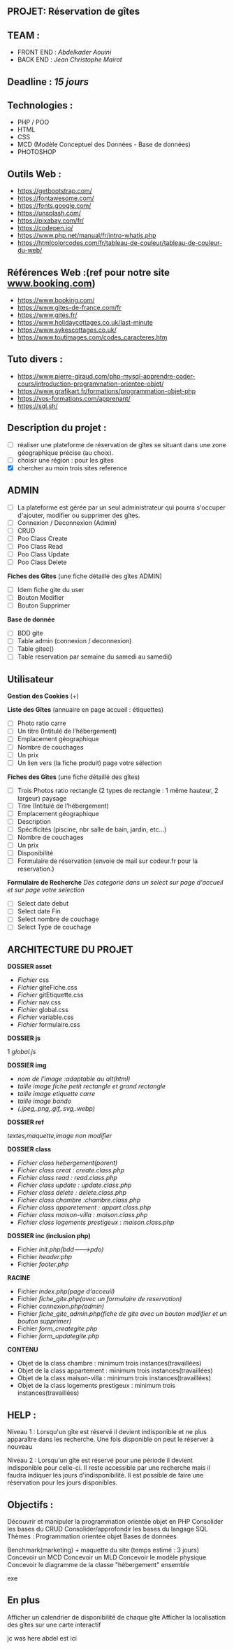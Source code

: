 ## PROJET: Réservation de gîtes

## TEAM :

- FRONT END : _Abdelkader Aouini_
- BACK END : _Jean Christophe Mairot_

## Deadline : _15 jours_

## Technologies :

- PHP / POO
- HTML
- CSS
- MCD (Modèle Conceptuel des Données - Base de données)
- PHOTOSHOP

## Outils Web :

- https://getbootstrap.com/
- https://fontawesome.com/
- https://fonts.google.com/
- https://unsplash.com/
- https://pixabay.com/fr/
- https://codepen.io/
- https://www.php.net/manual/fr/intro-whatis.php
- https://htmlcolorcodes.com/fr/tableau-de-couleur/tableau-de-couleur-du-web/

## Références Web :(ref pour notre site www.booking.com)

- https://www.booking.com/
- https://www.gites-de-france.com/fr
- https://www.gites.fr/
- https://www.holidaycottages.co.uk/last-minute
- https://www.sykescottages.co.uk/
- https://www.toutimages.com/codes_caracteres.htm

## Tuto divers :

- https://www.pierre-giraud.com/php-mysql-apprendre-coder-cours/introduction-programmation-orientee-objet/
- https://www.grafikart.fr/formations/programmation-objet-php
- https://vos-formations.com/apprenant/
- https://sql.sh/

## Description du projet :

- [ ] réaliser une plateforme de réservation de gîtes se situant dans une zone géographique précise (au choix).
- [ ] choisir une région : pour les gîtes
- [x] chercher au moin trois sites reference

## ADMIN

- [ ] La plateforme est gérée par un seul administrateur qui pourra s'occuper d'ajouter, modifier ou supprimer des gîtes.
- [ ] Connexion / Deconnexion (Admin)
- [ ] CRUD
- [ ] Poo Class Create
- [ ] Poo Class Read
- [ ] Poo Class Update
- [ ] Poo Class Delete

**Fiches des Gîtes** (une fiche détaillé des gîtes ADMIN)

- [ ] Idem fiche gite du user
- [ ] Bouton Modifier
- [ ] Bouton Supprimer

**Base de donnée**

- [ ] BDD gite
- [ ] Table admin (connexion / deconnexion)
- [ ] Table gitec()
- [ ] Table reservation par semaine du samedi au samedi()

## Utilisateur

**Gestion des Cookies** (+)

**Liste des Gîtes** (annuaire en page accueil : étiquettes)

- [ ] Photo ratio carre
- [ ] Un titre (Intitulé de l’hébergement)
- [ ] Emplacement géographique
- [ ] Nombre de couchages
- [ ] Un prix
- [ ] Un lien vers (la fiche produit) page votre sélection

**Fiches des Gîtes** (une fiche détaillé des gîtes)

- [ ] Trois Photos ratio rectangle (2 types de rectangle : 1 même hauteur, 2 largeur) paysage
- [ ] Titre (Intitulé de l’hébergement)
- [ ] Emplacement géographique
- [ ] Description
- [ ] Spécificités (piscine, nbr salle de bain, jardin, etc...)
- [ ] Nombre de couchages
- [ ] Un prix
- [ ] Disponibilité
- [ ] Formulaire de réservation (envoie de mail sur codeur.fr pour la reservation.)

**Formulaire de Recherche**
_Des categorie dans un select sur page d'accueil et sur page votre selection_

- [ ] Select date debut
- [ ] Select date Fin
- [ ] Select nombre de couchage
- [ ] Select Type de couchage

## ARCHITECTURE DU PROJET

**DOSSIER asset**

- _Fichier_ css
- _Fichier_ giteFiche.css
- _Fichier_ gitEtiquette.css
- _Fichier_ nav.css
- _Fichier_ global.css
- _Fichier_ variable.css
- _Fichier_ formulaire.css

**DOSSIER js**

1 _global.js_

**DOSSIER img**

- _nom de l'image :adaptable au alt(html)_
- _taille image fiche petit rectangle et grand rectangle_
- _taille image etiquette carre_
- _taille image bando_
- _(.jpeg,.png,.gif,.svg,.webp)_

**DOSSIER ref**

_textes,maquette,image non modifier_

**DOSSIER class**

- _Fichier class hebergement(parent)_
- _Fichier class creat : create.class.php_
- _Fichier class read : read.class.php_
- _Fichier class update : update.class.php_
- _Fichier class delete : delete.class.php_
- _Fichier class chambre :chambre.class.php_
- _Fichier class apparetement : appart.class.php_
- _Fichier class maison-villa : maison.class.php_
- _Fichier class logements prestigeux : maison.class.php_

**DOSSIER inc (inclusion php)**

- Fichier _init.php(bdd--->pdo)_
- Fichier _header.php_
- Fichier _footer.php_

**RACINE**

- Fichier _index.php(page d'acceuil)_
- Fichier _fiche_gite.php(avec un formulaire de reservation)_
- Fichier _connexion.php(admin)_
- Fichier _fiche_gite_admin.php(fiche de gite avec un bouton modifier et un bouton supprimer)_
- Fichier _form_creategite.php_
- Fichier _form_updategite.php_

**CONTENU**

- Objet de la class chambre : minimum trois instances(travaillées)
- Objet de la class appartement : minimum trois instances(travaillées)
- Objet de la class maison-villa : minimum trois instances(travaillées)
- Objet de la class logements prestigeux : minimum trois instances(travaillées)

## HELP :

Niveau 1 :
Lorsqu'un gîte est réservé il devient indisponible et ne plus apparaître dans les recherche.
Une fois disponible on peut le réserver à nouveau

Niveau 2 :
Lorsqu'un gîte est réservé pour une période il devient indisponible pour celle-ci.
Il reste accessible par une recherche mais il faudra indiquer les jours d'indisponibilité.
Il est possible de faire une réservation pour les jours disponibles.

## Objectifs :

Découvrir et manipuler la programmation orientée objet en PHP
Consolider les bases du CRUD
Consolider/approfondir les bases du langage SQL
Thèmes :
Programmation orientée objet
Bases de données

Benchmark(marketing) + maquette du site (temps estimé : 3 jours)
Concevoir un MCD
Concevoir un MLD
Concevoir le modèle physique
Concevoir le diagramme de la classe "hébergement" ensemble

exe

## En plus

Afficher un calendrier de disponibilité de chaque gîte
Afficher la localisation des gîtes sur une carte interactif

jc was here
abdel est ici
